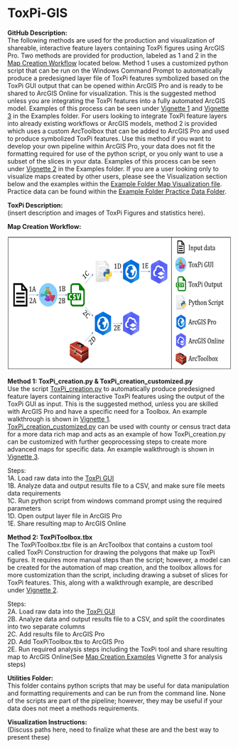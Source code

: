 # ToxPi-GIS
**GitHub Description:**  
The following methods are used for the production and visualization of shareable, interactive feature layers containing ToxPi figures using ArcGIS Pro. Two methods are provided for production, labeled as 1 and 2 in the [Map Creation Workflow](https://github.com/Jonathon-Fleming/ToxPi-GIS/blob/main/#Map%20Creation%20Workflow.PNG) located below. Method 1 uses a customized python script that can be run on the Windows Command Prompt to automatically produce a predesigned layer file of ToxPi features symbolized based on the ToxPi GUI output that can be opened within ArcGIS Pro and is ready to be shared to ArcGIS Online for visualization. This is the suggested method unless you are integrating the ToxPi features into a fully automated ArcGIS model. Examples of this process can be seen under [Vignette 1](https://github.com/Jonathon-Fleming/ToxPi-GIS/blob/main/Examples/Vignette1:%20Using%20ToxPi_creation.py.md) and [Vignette 3](https://github.com/Jonathon-Fleming/ToxPi-GIS/blob/main/Examples/Vignette1:%20Using%20ToxPi_creation_customized.py.md) in the Examples folder. For users looking to integrate ToxPi feature layers into already existing workflows or ArcGIS models, method 2 is provided which uses a custom ArcToolbox that can be added to ArcGIS Pro and used to produce symbolized ToxPi features. Use this method if you want to develop your own pipeline within ArcGIS Pro, your data does not fit the formatting required for use of the python script, or you only want to use a subset of the slices in your data. Examples of this process can be seen under [Vignette 2](https://github.com/Jonathon-Fleming/ToxPi-GIS/blob/main/Examples/Vignette1:%20Using%20ToxPiToolbox.tbx.md) in the Examples folder. If you are a user looking only to visualize maps created by other users, please see the Visualization section below and the examples within the [Example Folder Map Visualization file](https://github.com/Jonathon-Fleming/ToxPi-GIS/blob/main/Examples/Map%20Visualization.md). Practice data can be found within the [Example Folder Practice Data Folder](https://github.com/Jonathon-Fleming/ToxPi-GIS/tree/main/Examples/Practice%20Data).  
  
**ToxPi Description:**  
(insert description and images of ToxPi Figures and statistics here).  
  
**Map Creation Workflow:**  
<p align = "center">
<img src="https://github.com/Jonathon-Fleming/ToxPi-GIS/blob/main/Images/MapCreationWorkflow.PNG" data-canonical-  
src="https://github.com/Jonathon-Fleming/ToxPi-GIS/blob/main/Images/MapCreationWorkflow.PNG" width="600" height="300" />  
</p>  
  
**Method 1: ToxPi_creation.py & ToxPi_creation_customized.py**   
Use the script [ToxPi_creation.py](https://github.com/Jonathon-Fleming/ToxPi-GIS/blob/main/ToxPi_creation.py)  to automatically produce predesigned feature layers containing interactive ToxPi features using the output of the ToxPi GUI as input. This is the suggested method, unless you are skilled with ArcGIS Pro and have a specific need for a Toolbox. An example walkthrough is shown in [Vignette 1](https://github.com/Jonathon-Fleming/ToxPi-GIS/blob/main/Examples/Vignette1:%20Using%20ToxPi_creation.py.md). 
</br>
[ToxPi_creation_customized.py](https://github.com/Jonathon-Fleming/ToxPi-GIS/blob/main/ToxPi_creation_customized.py) can be used with county or census tract data for a more data rich map and acts as an example of how ToxPi_creation.py can be customized with further geoprocessing steps to create more advanced maps for specific data. An example walkthrough is shown in [Vignette 3](https://github.com/Jonathon-Fleming/ToxPi-GIS/blob/main/Examples/Vignette3.md).  

Steps:  
1A. Load raw data into the [ToxPi GUI](https://toxpi.org/)  
1B. Analyze data and output results file to a CSV, and make sure file meets data requirements    
1C. Run python script from windows command prompt using the required parameters  
1D. Open output layer file in ArcGIS Pro  
1E. Share resulting map to ArcGIS Online  

**Method 2: ToxPiToolbox.tbx**  
The ToxPiToolbox.tbx file is an ArcToolbox that contains a custom tool called ToxPi Construction for drawing the polygons that make up ToxPi figures. It requires more manual steps than the script; however, a model can be created for the automation of map creation, and the toolbox allows for more customization than the script, including drawing a subset of slices for ToxPi features. This, along with a walkthrough example, are described under [Vignette 2](https://github.com/Jonathon-Fleming/ToxPi-GIS/blob/main/Examples/Vignette2.md).  

Steps:  
2A. Load raw data into the [ToxPi GUI](https://toxpi.org/)  
2B. Analyze data and output results file to a CSV, and split the coordinates into two separate columns  
2C. Add results file to ArcGIS Pro  
2D. Add ToxPiToolbox.tbx to ArcGIS Pro  
2E. Run required analysis steps including the ToxPi tool and share resulting map to ArcGIS Online(See [Map Creation Examples](https://github.com/Jonathon-Fleming/ToxPi-GIS/blob/main/Examples/Map%20Creation.md) Vignette 3 for analysis steps)  

**Utilities Folder:**  
This folder contains python scripts that may be useful for data manipulation and formatting requirements and can be run from the command line. None of the scripts are part of the pipeline; however, they may be useful if your data does not meet a methods requirements.  

**Visualization Instructions:**  
(Discuss paths here, need to finalize what these are and the best way to present these)



    
    
